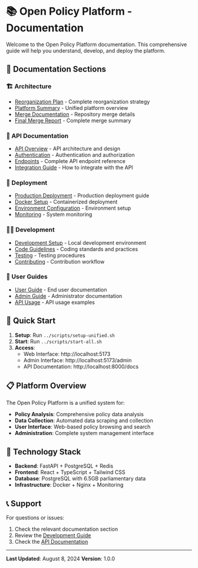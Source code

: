 # 📚 Open Policy Platform - Documentation

Welcome to the Open Policy Platform documentation. This comprehensive guide will help you understand, develop, and deploy the platform.

## 📖 **Documentation Sections**

### **🏗️ Architecture**
- [Reorganization Plan](architecture/reorganization-plan.md) - Complete reorganization strategy
- [Platform Summary](architecture/platform-summary.md) - Unified platform overview
- [Merge Documentation](architecture/merge-documentation.md) - Repository merge details
- [Final Merge Report](architecture/final-merge-report.md) - Complete merge summary

### **🔌 API Documentation**
- [API Overview](api/overview.md) - API architecture and design
- [Authentication](api/authentication.md) - Authentication and authorization
- [Endpoints](api/endpoints.md) - Complete API endpoint reference
- [Integration Guide](api/integration.md) - How to integrate with the API

### **🚀 Deployment**
- [Production Deployment](deployment/production.md) - Production deployment guide
- [Docker Setup](deployment/docker.md) - Containerized deployment
- [Environment Configuration](deployment/environment.md) - Environment setup
- [Monitoring](deployment/monitoring.md) - System monitoring

### **👨‍💻 Development**
- [Development Setup](development/setup.md) - Local development environment
- [Code Guidelines](development/guidelines.md) - Coding standards and practices
- [Testing](development/testing.md) - Testing procedures
- [Contributing](development/contributing.md) - Contribution workflow

### **👥 User Guides**
- [User Guide](user-guides/user-guide.md) - End user documentation
- [Admin Guide](user-guides/admin-guide.md) - Administrator documentation
- [API Usage](user-guides/api-usage.md) - API usage examples

## 🎯 **Quick Start**

1. **Setup**: Run `../scripts/setup-unified.sh`
2. **Start**: Run `../scripts/start-all.sh`
3. **Access**: 
   - Web Interface: http://localhost:5173
   - Admin Interface: http://localhost:5173/admin
   - API Documentation: http://localhost:8000/docs

## 📋 **Platform Overview**

The Open Policy Platform is a unified system for:
- **Policy Analysis**: Comprehensive policy data analysis
- **Data Collection**: Automated data scraping and collection
- **User Interface**: Web-based policy browsing and search
- **Administration**: Complete system management interface

## 🔧 **Technology Stack**

- **Backend**: FastAPI + PostgreSQL + Redis
- **Frontend**: React + TypeScript + Tailwind CSS
- **Database**: PostgreSQL with 6.5GB parliamentary data
- **Infrastructure**: Docker + Nginx + Monitoring

## 📞 **Support**

For questions or issues:
1. Check the relevant documentation section
2. Review the [Development Guide](development/setup.md)
3. Check the [API Documentation](api/overview.md)

---

**Last Updated**: August 8, 2024
**Version**: 1.0.0
